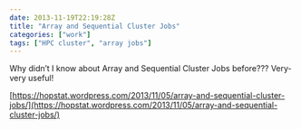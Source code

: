 ```yaml
---
date: 2013-11-19T22:19:28Z
title: "Array and Sequential Cluster Jobs"
categories: ["work"]
tags: ["HPC cluster", "array jobs"]
---
```


Why didn’t I know about Array and Sequential Cluster Jobs before??? Very-very useful!

[https://hopstat.wordpress.com/2013/11/05/array-and-sequential-cluster-jobs/](https://hopstat.wordpress.com/2013/11/05/array-and-sequential-cluster-jobs/)
